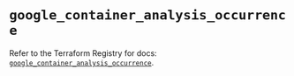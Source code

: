 # `google_container_analysis_occurrence`

Refer to the Terraform Registry for docs: [`google_container_analysis_occurrence`](https://registry.terraform.io/providers/hashicorp/google/6.17.0/docs/resources/container_analysis_occurrence).
